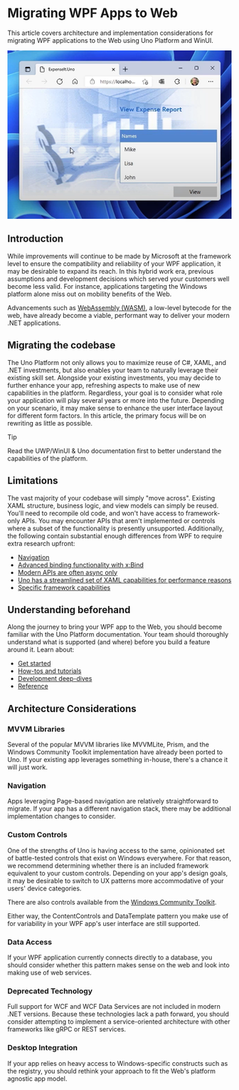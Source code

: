 # Migrating WPF Apps to Web

This article covers architecture and implementation considerations for migrating WPF applications to the Web using Uno Platform and WinUI.

![A WPF app migrated to the web with Uno platform](Assets/migrated-app.png)

## Introduction

While improvements will continue to be made by Microsoft at the framework level to ensure the compatibility and reliability of your WPF application, it may be desirable to expand its reach. In this hybrid work era, previous assumptions and development decisions which served your customers well become less valid. For instance, applications targeting the Windows platform alone miss out on mobility benefits of the Web.

Advancements such as [WebAssembly (WASM)](https://developer.mozilla.org/docs/WebAssembly), a low-level bytecode for the web, have already become a viable, performant way to deliver your modern .NET applications.

## Migrating the codebase

The Uno Platform not only allows you to maximize reuse of C#, XAML, and .NET investments, but also enables your team to naturally leverage their existing skill set. Alongside your existing investments, you may decide to further enhance your app, refreshing aspects to make use of new capabilities in the platform. Regardless, your goal is to consider what role your application will play several years or more into the future. Depending on your scenario, it may make sense to enhance the user interface layout for different form factors. In this article, the primary focus will be on rewriting as little as possible.

> [!TIP]
> Read the UWP/WinUI & Uno documentation first to better understand the capabilities of the platform.

## Limitations

The vast majority of your codebase will simply "move across". Existing XAML structure, business logic, and view models can simply be reused. You'll need to recompile old code, and won't have access to framework-only APIs. You may encounter APIs that aren't implemented or controls where a subset of the functionality is presently unsupported. Additionally, the following contain substantial enough differences from WPF to require extra research upfront:

* [Navigation](https://docs.microsoft.com/windows/apps/design/basics/navigate-between-two-pages)
* [Advanced binding functionality with x:Bind](https://docs.microsoft.com/windows/uwp/xaml-platform/x-bind-markup-extension)
* [Modern APIs are often async only](https://docs.microsoft.com/windows/uwp/threading-async/call-asynchronous-apis-in-csharp-or-visual-basic)
* [Uno has a streamlined set of XAML capabilities for performance reasons](https://docs.microsoft.com/windows/uwp/xaml-platform/xaml-overview)
* [Specific framework capabilities](https://github.com/robloo/PublicDocs/blob/master/UWPvsWPF.md)

## Understanding beforehand

Along the journey to bring your WPF app to the Web, you should become familiar with the Uno Platform documentation. Your team should thoroughly understand what is supported (and where) before you build a feature around it. Learn about:

* [Get started](https://platform.uno/docs/articles/get-started.html)
* [How-tos and tutorials](https://platform.uno/docs/articles/tutorials-intro.html)
* [Development deep-dives](https://platform.uno/docs/articles/using-uno-ui.html)
* [Reference](https://platform.uno/docs/articles/implemented-views.html)

## Architecture Considerations

### MVVM Libraries

Several of the popular MVVM libraries like MVVMLite, Prism, and the Windows Community Toolkit implementation have already been ported to Uno. If your existing app leverages something in-house, there's a chance it will just work.

### Navigation

Apps leveraging Page-based navigation are relatively straightforward to migrate. If your app has a different navigation stack, there may be additional implementation changes to consider.

### Custom Controls

One of the strengths of Uno is having access to the same, opinionated set of battle-tested controls that exist on Windows everywhere. For that reason, we recommend determining whether there is an included framework equivalent to your custom controls. Depending on your app's design goals, it may be desirable to switch to UX patterns more accommodative of your users' device categories.

There are also controls available from the [Windows Community Toolkit](uno-community-toolkit.md).

Either way, the ContentControls and DataTemplate pattern you make use of for variability in your WPF app's user interface are still supported.

### Data Access

If your WPF application currently connects directly to a database, you should consider whether this pattern makes sense on the web and look into making use of web services.

### Deprecated Technology

Full support for WCF and WCF Data Services are not included in modern .NET versions. Because these technologies lack a path forward, you should consider attempting to implement a service-oriented architecture with other frameworks like gRPC or REST services.

### Desktop Integration

If your app relies on heavy access to Windows-specific constructs such as the registry, you should rethink your approach to fit the Web's platform agnostic app model.
